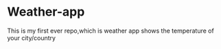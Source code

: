 # Weather-app
This is my first ever repo,which is weather app shows the temperature of your city/country
